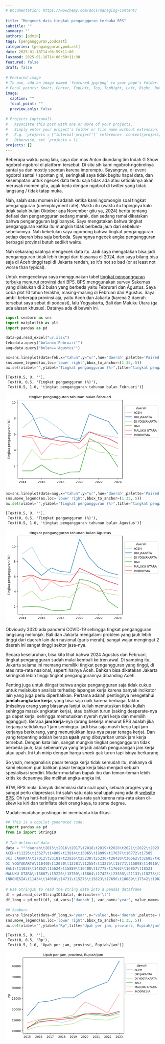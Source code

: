 ```yaml
---
# Documentation: https://wowchemy.com/docs/managing-content/

title: "Mengecek data tingkat pengangguran terbuka BPS"
subtitle: ""
summary: ""
authors: [admin]
tags: [pengangguran,podcast]
categories: [pengangguran,podcast]
date: 2025-01-18T14:06:59+11:00
lastmod: 2025-01-18T14:06:59+11:00
featured: false
draft: false

# Featured image
# To use, add an image named `featured.jpg/png` to your page's folder.
# Focal points: Smart, Center, TopLeft, Top, TopRight, Left, Right, BottomLeft, Bottom, BottomRight.
image:
  caption: ""
  focal_point: ""
  preview_only: false

# Projects (optional).
#   Associate this post with one or more of your projects.
#   Simply enter your project's folder or file name without extension.
#   E.g. `projects = ["internal-project"]` references `content/project/deep-learning/index.md`.
#   Otherwise, set `projects = []`.
projects: []
---
```


Beberapa waktu yang lalu, saya dan mas Anton diundang tim Indah G Show ngobrol-ngobrol di platform tersebut. Di situ sih kami ngobrol-ngobrolnya santai ya dan mostly spontan karena impromptu. Sayangnya, di event ngobrol santai / spontan gini, seringkali saya tidak begitu hapal data, dan kesempatan untuk ngecek data tentu saja tidak ada atau setidaknya akan merusak momen gitu, agak beda dengan ngobrol di twitter yang tidak langsung / tidak tatap muka.

Nah, salah satu momen ini adalah ketika kami ngomongin soal tingkat pengangguran (unemployment rate). Waktu itu (waktu itu tapingnya kalo tidak salah bulan Oktober apa November gitu ya, 2024) berita tentang deflasi dan pengangguran sedang marak, dan sedang ramai dikatakan bahwa pengangguran lagi banyak. Saya mengatakan bahwa tingkat pengangguran ketika itu mungkin tidak berbeda jauh dari sebelum-sebelumnya. Nah kebetulan saya ngomong bahwa tingkat pengangguran setiap daerah bisa saja berbeda. Sayangnya ngecek angka pengangguran berbagai provinsi butuh sedikit waktu.

Nah sekarang saatnya mengecek data itu. Jadi saya mengatakan bisa jadi pengangguran tidak lebih tinggi dari biasanya di 2024, dan saya bilang bisa saja di Aceh tinggi tapi di Jakarta rendah, so it's not so bad (or at least not worse than typical).

Untuk mengeceknya saya menggunakan tabel [tingkat pengangguran terbuka menurut provinsi](https://www.bps.go.id/id/statistics-table/2/NTQzIzI=/tingkat-pengangguran-terbuka-menurut-provinsi--persen-.html) dari BPS. BPS menggunakan survey Sakernas yang dilakukan di 2 bulan yang berbeda yaitu Februrari dan Agustus. Saya coba plot 10 tahun terakhir, masing-masing di Februari dan Agustus. Saya ambil beberapa provinsi aja, yaitu Aceh dan Jakarta (karena 2 daerah tersebut saya sebut di podcast), lalu Yogyakarta, Bali dan Maluku Utara (ga ada alasan khusus). Datanya ada di bawah ini.


```python
import seaborn as sns
import matplotlib as plt
import pandas as pd
```


```python
data=pd.read_excel("ur.xlsx")
feb=data.query("bulan=='Februari'")
aug=data.query("bulan=='Agustus'")
```


```python
ax=sns.lineplot(data=feb,x="tahun",y="ur",hue='daerah',palette='Paired')
sns.move_legend(ax,loc='lower right',bbox_to_anchor=(1.35,.5))
ax.set(xlabel="",ylabel="Tingkat pengangguran (%)",title="tingkat pengangguran tahunan bulan Februari")
```




    [Text(0.5, 0, ''),
     Text(0, 0.5, 'Tingkat pengangguran (%)'),
     Text(0.5, 1.0, 'tingkat pengangguran tahunan bulan Februari')]




    
![png](index_files/index_3_1.png)
    



```python
ax=sns.lineplot(data=aug,x="tahun",y="ur",hue='daerah',palette='Paired')
sns.move_legend(ax,loc='lower right',bbox_to_anchor=(1.35,.5))
ax.set(xlabel="",ylabel="Tingkat pengangguran (%)",title="tingkat pengangguran tahunan bulan Agustus")
```




    [Text(0.5, 0, ''),
     Text(0, 0.5, 'Tingkat pengangguran (%)'),
     Text(0.5, 1.0, 'tingkat pengangguran tahunan bulan Agustus')]




    
![png](index_files/index_4_1.png)
    


Obviously 2020 ada pandemi COVID-19 sehingga tingkat pengangguran langsung melonjak. Bali dan Jakarta mengalami problem yang jauh lebih tinggi dari daerah lain dan nasional (garis merah), sangat wajar mengingat 2 daerah ini sangat tinggi sektor jasa-nya.

Secara keseluruhan, bisa kita lihat bahwa 2024 Agustus dan Februari, tingkat pengangguran sudah mulai kembali ke tren awal. Di samping itu, Jakarta selama ini memang memiliki tingkat pengangguran yang tinggi, di atas rata-rata nasional, seperti halnya Aceh. Bahkan bisa dikatakan Jakarta seringkali lebih tinggi tingkat penganggurannya dibanding Aceh.

Penting juga untuk diingat bahwa angka pengangguran saja tidak cukup untuk melakukan analisis terhadap lapangan kerja karena banyak indikator lain yang juga perlu diperhatikan. Pertama adalah pentingnya mengetahui **jumlah angkatan kerja**, yang bisa saja naik karena berbagai faktor (misalnya orang yang biasanya lanjut kuliah memutuskan tidak kuliah sehingga masuk angkatan kerja), atau bahkan turun (saking desperate-nya ga dapet kerja, sehingga memutuskan nyerah nyari kerja dan memilih nganggur). Berapa **jam kerja**-nya (orang bekerja menurut BPS adalah jika kerjanya setidaknya 1 jam seminggu. jadi bisa saja masih kerja tapi jam kerjanya berkurang, yang menunjukkan lesu-nya pasar tenaga kerja). Dan yang terpenting adalah berapa **upah** yang dibayarkan untuk jam kerja tersebut. Dengan kata lain, sangat mungkin tingkat pengangguran tidak berbeda jauh, tapi sebenarnya yang terjadi adalah pengurangan jam kerja atau upah. Ini tuh mirip dengan harga _snack_ gak turun tapi isinya berkurang.

So yeah, menganalisis pasar tenaga kerja tidak semudah itu, makanya di kami ekonom pun bahkan pasar tenaga kerja bisa menjadi sebuah spesialisasi sendiri. Mudah-mudahan bapak ibu dan teman-teman lebih kritis ke depannya jika melihat angka-angka ini.

BTW, BPS mulai banyak diseminasi data soal upah, sebuah progres yang sangat perlu diapresiasi. Ini salah satu data soal upah yang ada di [website BPS](https://www.bps.go.id/id/statistics-table/2/MTE3MiMy/upah-rata---rata-per-jam-pekerja-menurut-provinsi--rupiah-jam-.html). Oh iya hati-hati juga melihat rata-rata yah karena rata-rata akan di-skew ke kiri dan terinflate oleh orang kaya, to some degree.

Mudah-mudahan postingan ini membantu klarifikasi.


```python
## This is a copilot generated code.
import pandas as pd
from io import StringIO

# Tab-delimited data
data = """daerah\t2015\t2016\t2017\t2018\t2019\t2020\t2021\t2022\t2023
ACEH\t11226\t13627\t14809\t13814\t15065\t18099\t17037\t16772\t17585
DKI JAKARTA\t17012\t23181\t23826\t25238\t25236\t28420\t30662\t32685\t42354
DI YOGYAKARTA\t10440\t12070\t12281\t12554\t13275\t15771\t15098\t14916\t16478
BALI\t11038\t14852\t15624\t15889\t16408\t17775\t17662\t16857\t18521
MALUKU UTARA\t13607\t15226\t15760\t15864\t17425\t23338\t21131\t18278\t27078
INDONESIA\t11434\t14068\t14731\t15275\t15823\t17696\t18089\t17542\t19027"""

# Use StringIO to read the string data into a pandas dataframe
df = pd.read_csv(StringIO(data), delimiter='\t')
df_long = pd.melt(df, id_vars=['daerah'], var_name='year', value_name='value')

## Seaborn
ax=sns.lineplot(data=df_long,x="year",y="value",hue='daerah',palette='Paired')
sns.move_legend(ax,loc='lower right',bbox_to_anchor=(1.35,.5))
ax.set(xlabel="",ylabel="Rp",title="Upah per jam, provinsi, Rupiah/jam")
```




    [Text(0.5, 0, ''),
     Text(0, 0.5, 'Rp'),
     Text(0.5, 1.0, 'Upah per jam, provinsi, Rupiah/jam')]




    
![png](index_files/index_6_1.png)
    


